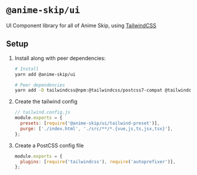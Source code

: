 # `@anime-skip/ui`

UI Component library for all of Anime Skip, using [TailwindCSS](https://tailwindcss.com/docs)

## Setup

1.  Install along with peer dependencies:

    ```bash
    # Install
    yarn add @anime-skip/ui

    # Peer dependencies
    yarn add -D tailwindcss@npm:@tailwindcss/postcss7-compat @tailwindcss/postcss7-compat postcss@^7 autoprefixer@^9
    ```

1.  Create the tailwind config
    ```js
    // tailwind.config.js
    module.exports = {
      presets: [require('@anime-skip/ui/tailwind-preset')],
      purge: ['./index.html', './src/**/*.{vue,js,ts,jsx,tsx}'],
    };
    ```
1.  Create a PostCSS config file
    ```js
    module.exports = {
      plugins: [require('tailwindcss'), require('autoprefixer')],
    };
    ```
